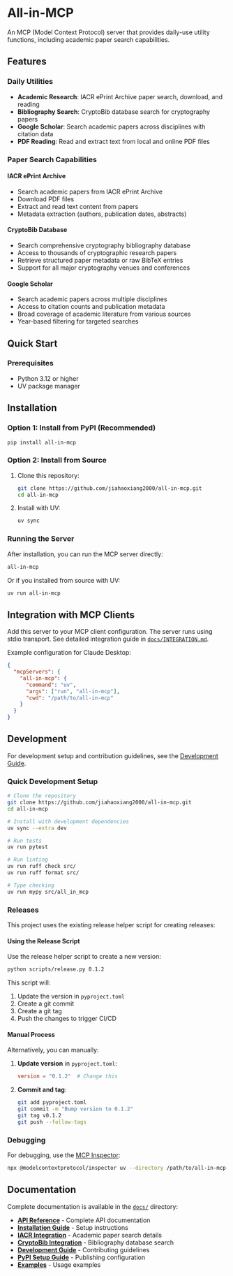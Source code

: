 # All-in-MCP

An MCP (Model Context Protocol) server that provides daily-use utility functions, including academic paper search capabilities.

## Features

### Daily Utilities

- **Academic Research**: IACR ePrint Archive paper search, download, and reading
- **Bibliography Search**: CryptoBib database search for cryptography papers
- **Google Scholar**: Search academic papers across disciplines with citation data
- **PDF Reading**: Read and extract text from local and online PDF files

### Paper Search Capabilities

#### IACR ePrint Archive

- Search academic papers from IACR ePrint Archive
- Download PDF files
- Extract and read text content from papers
- Metadata extraction (authors, publication dates, abstracts)

#### CryptoBib Database

- Search comprehensive cryptography bibliography database
- Access to thousands of cryptographic research papers
- Retrieve structured paper metadata or raw BibTeX entries
- Support for all major cryptography venues and conferences

#### Google Scholar

- Search academic papers across multiple disciplines
- Access to citation counts and publication metadata
- Broad coverage of academic literature from various sources
- Year-based filtering for targeted searches

## Quick Start

### Prerequisites

- Python 3.12 or higher
- UV package manager

## Installation

### Option 1: Install from PyPI (Recommended)

```bash
pip install all-in-mcp
```

### Option 2: Install from Source

1. Clone this repository:

   ```bash
   git clone https://github.com/jiahaoxiang2000/all-in-mcp.git
   cd all-in-mcp
   ```

2. Install with UV:

   ```bash
   uv sync
   ```

### Running the Server

After installation, you can run the MCP server directly:

```bash
all-in-mcp
```

Or if you installed from source with UV:

```bash
uv run all-in-mcp
```

## Integration with MCP Clients

Add this server to your MCP client configuration. The server runs using stdio transport.
See detailed integration guide in [`docs/INTEGRATION.md`](docs/INTEGRATION.md).

Example configuration for Claude Desktop:

```json
{
  "mcpServers": {
    "all-in-mcp": {
      "command": "uv",
      "args": ["run", "all-in-mcp"],
      "cwd": "/path/to/all-in-mcp"
    }
  }
}
```

## Development

For development setup and contribution guidelines, see the [Development Guide](docs/development.md).

### Quick Development Setup

```bash
# Clone the repository
git clone https://github.com/jiahaoxiang2000/all-in-mcp.git
cd all-in-mcp

# Install with development dependencies
uv sync --extra dev

# Run tests
uv run pytest

# Run linting
uv run ruff check src/
uv run ruff format src/

# Type checking
uv run mypy src/all_in_mcp
```

### Releases

This project uses the existing release helper script for creating releases:

#### Using the Release Script

Use the release helper script to create a new version:

```bash
python scripts/release.py 0.1.2
```

This script will:

1. Update the version in `pyproject.toml`
2. Create a git commit
3. Create a git tag
4. Push the changes to trigger CI/CD

#### Manual Process

Alternatively, you can manually:

1. **Update version** in `pyproject.toml`:

   ```toml
   version = "0.1.2"  # Change this
   ```

2. **Commit and tag**:

   ```bash
   git add pyproject.toml
   git commit -m "Bump version to 0.1.2"
   git tag v0.1.2
   git push --follow-tags
   ```

### Debugging

For debugging, use the [MCP Inspector](https://github.com/modelcontextprotocol/inspector):

```bash
npx @modelcontextprotocol/inspector uv --directory /path/to/all-in-mcp run all-in-mcp
```

## Documentation

Complete documentation is available in the [`docs/`](docs/) directory:

- **[API Reference](docs/api.md)** - Complete API documentation
- **[Installation Guide](docs/installation.md)** - Setup instructions
- **[IACR Integration](docs/iacr.md)** - Academic paper search details
- **[CryptoBib Integration](docs/cryptobib.md)** - Bibliography database search
- **[Development Guide](docs/development.md)** - Contributing guidelines
- **[PyPI Setup Guide](docs/pypi-setup.md)** - Publishing configuration
- **[Examples](docs/examples.md)** - Usage examples
